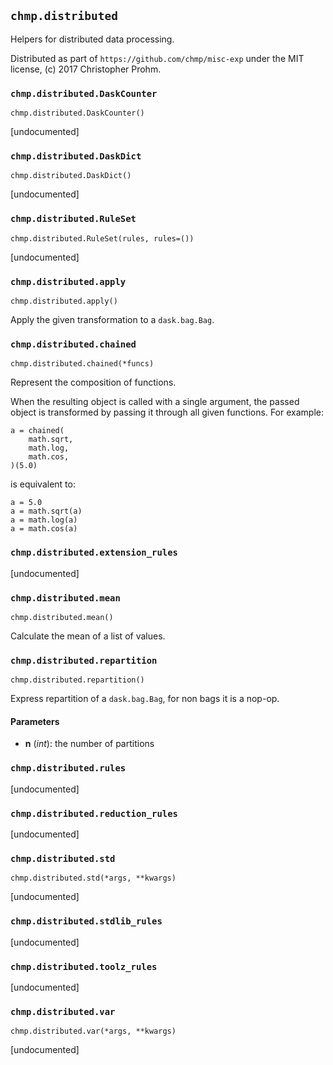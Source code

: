 ## `chmp.distributed`

Helpers for distributed data processing.

Distributed as part of `https://github.com/chmp/misc-exp` under the MIT
license, (c) 2017 Christopher Prohm.


### `chmp.distributed.DaskCounter`
`chmp.distributed.DaskCounter()`

[undocumented]


### `chmp.distributed.DaskDict`
`chmp.distributed.DaskDict()`

[undocumented]


### `chmp.distributed.RuleSet`
`chmp.distributed.RuleSet(rules, rules=())`

[undocumented]


### `chmp.distributed.apply`
`chmp.distributed.apply()`

Apply the given transformation to a `dask.bag.Bag`.


### `chmp.distributed.chained`
`chmp.distributed.chained(*funcs)`

Represent the composition of functions.

When the resulting object is called with a single argument, the passed
object is transformed by passing it through all given functions.
For example:

```
a = chained(
    math.sqrt,
    math.log,
    math.cos,
)(5.0)
```

is equivalent to:

```
a = 5.0
a = math.sqrt(a)
a = math.log(a)
a = math.cos(a)
```


### `chmp.distributed.extension_rules`

[undocumented]


### `chmp.distributed.mean`
`chmp.distributed.mean()`

Calculate the mean of a list of values.


### `chmp.distributed.repartition`
`chmp.distributed.repartition()`

Express repartition of a `dask.bag.Bag`, for non bags it is a nop-op.

#### Parameters

* **n** (*int*):
  the number of partitions


### `chmp.distributed.rules`

[undocumented]


### `chmp.distributed.reduction_rules`

[undocumented]


### `chmp.distributed.std`
`chmp.distributed.std(*args, **kwargs)`

[undocumented]


### `chmp.distributed.stdlib_rules`

[undocumented]


### `chmp.distributed.toolz_rules`

[undocumented]


### `chmp.distributed.var`
`chmp.distributed.var(*args, **kwargs)`

[undocumented]

